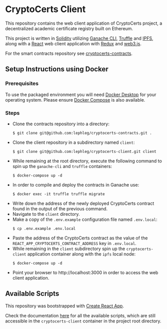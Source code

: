 # CryptoCerts Client

This repository contains the web client application of CryptoCerts project, a decentralized academic certificate registry built on Ethereum. 

This project is written in [Solidity](https://docs.soliditylang.org/) utilizing [Ganache CLI](https://docs.nethereum.com/en/latest/ethereum-and-clients/ganache-cli/), [Truffle](https://www.trufflesuite.com/truffle) and [IPFS](https://ipfs.io/), along with a [React](https://reactjs.org/) web client application with [Redux](https://redux.js.org/) and [web3.js](https://github.com/ethereum/web3.js/).

For the smart contracts repository see [cryptocerts-contracts](https://github.com/lephleg/cryptocerts-contracts).

## Setup Instructions using Docker

### Prerequisites

To use the packaged environment you will need [Docker Desktop](https://www.docker.com/products/docker-desktop) for your operating system. Please ensure [Docker Compose](https://docs.docker.com/compose/install/) is also available.

### Steps
* Clone the contracts repository into a directory:
    ```
    $ git clone git@github.com:lephleg/cryptocerts-contracts.git .
    ```
* Clone the client repository in a subdirectory named `client`:
    ```
    $ git clone git@github.com:lephleg/cryptocerts-client.git client
    ```
* While remaining at the root directory, execute the following command to spin up the `ganache-cli` and `truffle` containers:
    ```
    $ docker-compose up -d
    ```
* In order to compile and deploy the contracts in Ganache use:
    ```
    $ docker exec -it truffle truffle migrate
    ```
* Write down the address of the newly deployed CryptoCerts contract found in the output of the previous command.
* Navigate to the `client` directory.
* Make a copy of the `.env.example` configuration file named `.env.local`:
    ```
    $ cp .env.example .env.local
    ```
* Paste the address of the CryptoCerts contract as the value of the `REACT_APP_CRYPTOCERTS_CONTRACT_ADDRESS` key in `.env.local`.
* While remaining in the `client` subdirectory spin up the `cryptocerts-client` application container along with the `ipfs` local node:
    ```
    $ docker-compose up -d
    ```
* Point your browser to http://localhost:3000 in order to access the web client application.

## Available Scripts

This repository was bootstrapped with [Create React App](https://github.com/facebook/create-react-app). 

Check the documentation [here](https://github.com/lephleg/cryptocerts-client#available-scripts) for all the available scripts, which are still accessible in the `cryptocerts-client` container in the project root directory.